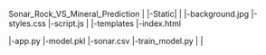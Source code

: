 Sonar_Rock_VS_Mineral_Prediction
|
|-Static|
|       |-background.jpg
        |-styles.css
        |-script.js
|
|-templates
           |-index.html
        
|-app.py
|-model.pkl
|-sonar.csv
|-train_model.py
|
|







